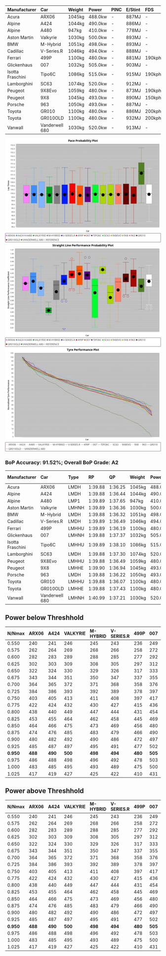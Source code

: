 | Manufacturer     | Car            | Weight | Power   | PINC    | E/Stint | FDS     |
|:-|:-|:-|:-|:-|:-|:-|
| Acura            | ARX06          | 1045kg | 488.0kw |    -    | 887MJ   |    -    |
| Alpine           | A424           | 1044kg | 490.0kw |    -    | 886MJ   |    -    |
| Alpine           | A480           | 947kg  | 410.0kw |    -    | 778MJ   |    -    |
| Aston Martin     | Valkyrie       | 1030kg | 500.0kw |    -    | 893MJ   |    -    |
| BMW              | M-Hybrid       | 1051kg | 498.0kw |    -    | 893MJ   |    -    |
| Cadillac         | V-Series.R     | 1046kg | 494.0kw |    -    | 888MJ   |    -    |
| Ferrari          | 499P           | 1100kg | 480.0kw |    -    | 881MJ   | 190kph  |
| Glickenhaus      | 007            | 1032kg | 505.0kw |    -    | 903MJ   |    -    |
| Isotta Fraschini | Tipo6C         | 1086kg | 515.0kw |    -    | 915MJ   | 190kph  |
| Lamborghini      | SC63           | 1074kg | 520.0kw |    -    | 912MJ   |    -    |
| Peugeot          | 9X8Evo         | 1059kg | 480.0kw |    -    | 873MJ   | 190kph  |
| Peugeot          | 9X8            | 1045kg | 493.0kw |    -    | 890MJ   | 150kph  |
| Porsche          | 963            | 1050kg | 493.0kw |    -    | 887MJ   |    -    |
| Toyota           | GR010          | 1100kg | 480.0kw |    -    | 886MJ   | 200kph  |
| Toyota           | GR010OLD       | 1100kg | 480.0kw |    -    | 932MJ   | 200kph  |
| Vanwall          | Vanderwell 680 | 1030kg | 520.0kw |    -    | 913MJ   |    -    |

![PACECHART](./IMG/AUTO.png)
![STRAIGHTLINEPERFORMANCECHART](./IMG/AUTO_sp.png)
![TYREPERFORMANCECHART](./IMG/AUTO_tw.png)

### BoP Accuracy: 91.52%; Overall BoP Grade: A2
| Manufacturer     | Car            | Type  | RP      | QP      | Weight | Power¹  | Threshhold | PINC    | Power²   | E/Stint | AVG Vmax  | FDS     | RDLC | L/Stint | BOP-Grade | Model Accuracy | Model Points | Match%  | SimDiff |
|:-|:-|:-|:-|:-|:-|:-|:-|:-|:-|:-|:-|:-|:-|:-|:-|:-|:-|:-|:-|
| Acura            | ARX06          | LMDH  | 1:39.88 | 1:36.25 | 1045kg | 488.0kw | 0.0kph     |    -    | 488.00kw |  887MJ  | 296.18kph |    -    | 1.02 | 29      | -B1       | 100.00%        | 996          | 86.95%  | #       |
| Alpine           | A424           | LMDH  | 1:39.88 | 1:36.44 | 1044kg | 490.0kw | 0.0kph     |    -    | 490.00kw |  886MJ  | 297.35kph |    -    | 1.02 | 29      | ~A1       | 99.58%         | 1429         | 99.18%  | #       |
| Alpine           | A480           | LMP1  | 1:39.89 | 1:37.65 |  947kg | 410.0kw | 0.0kph     |    -    | 410.00kw |  778MJ  | 292.00kph |    -    | 0.98 | 27      | ~A1       | 94.94%         | 1689         | 100.00% | +0.29   |
| Aston Martin     | Valkyrie       | LMHNH | 1:39.89 | 1:36.36 | 1030kg | 500.0kw | 0.0kph     |    -    | 500.00kw |  893MJ  | 286.87kph |    -    | 1.06 | 29      | +C2       | 100.00%        | 247          | 73.87%  | #       |
| BMW              | M-Hybrid       | LMDH  | 1:39.88 | 1:36.32 | 1051kg | 498.0kw | 0.0kph     |    -    | 498.00kw |  893MJ  | 293.52kph |    -    | 1.02 | 29      | ~A1       | 99.97%         | 2912         | 99.08%  | #       |
| Cadillac         | V-Series.R     | LMDH  | 1:39.89 | 1:36.49 | 1046kg | 494.0kw | 0.0kph     |    -    | 494.00kw |  888MJ  | 296.41kph |    -    | 1.02 | 29      | ~A1       | 99.49%         | 5225         | 99.62%  | #       |
| Ferrari          | 499P           | LMHHU | 1:39.89 | 1:36.19 | 1100kg | 480.0kw | 0.0kph     |    -    | 480.00kw |  881MJ  | 295.09kph | 190kph  | 1.00 | 29      | -A2       | 100.00%        | 5378         | 94.98%  | #       |
| Glickenhaus      | 007            | LMHNH | 1:39.88 | 1:37.37 | 1032kg | 505.0kw | 0.0kph     |    -    | 505.00kw |  903MJ  | 302.69kph |    -    | 0.96 | 29      | ~A1       | 93.90%         | 2170         | 100.00% | +0.17   |
| Isotta Fraschini | Tipo6C         | LMHHU | 1:39.89 | 1:38.10 | 1086kg | 515.0kw | 0.0kph     |    -    | 515.00kw |  915MJ  | 297.35kph | 190kph  | 1.03 | 29      | +B2       | 100.00%        | 132          | 84.65%  | #       |
| Lamborghini      | SC63           | LMDH  | 1:39.88 | 1:37.30 | 1074kg | 520.0kw | 0.0kph     |    -    | 520.00kw |  912MJ  | 294.24kph |    -    | 1.03 | 29      | -A2       | 100.00%        | 784          | 93.02%  | #       |
| Peugeot          | 9X8Evo         | LMHHU | 1:39.88 | 1:36.49 | 1059kg | 480.0kw | 0.0kph     |    -    | 480.00kw |  873MJ  | 299.54kph | 190kph  | 1.00 | 29      | -A2       | 100.00%        | 1459         | 90.82%  | #       |
| Peugeot          | 9X8            | LMHHE | 1:39.90 | 1:36.94 | 1045kg | 493.0kw | 0.0kph     |    -    | 493.00kw |  890MJ  | 290.83kph | 150kph  | 1.03 | 29      | ~A1       | 99.18%         | 4817         | 100.00% | +0.10   |
| Porsche          | 963            | LMDH  | 1:39.88 | 1:36.22 | 1050kg | 493.0kw | 0.0kph     |    -    | 493.00kw |  887MJ  | 293.76kph |    -    | 1.02 | 29      | ~A1       | 99.92%         | 14207        | 96.89%  | #       |
| Toyota           | GR010          | LMHHU | 1:39.88 | 1:36.07 | 1100kg | 480.0kw | 0.0kph     |    -    | 480.00kw |  886MJ  | 293.52kph | 200kph  | 1.00 | 29      | ~A1       | 99.86%         | 4280         | 99.05%  | #       |
| Toyota           | GR010OLD       | LMHHE | 1:39.88 | 1:37.43 | 1100kg | 480.0kw | 0.0kph     |    -    | 480.00kw |  932MJ  | 295.31kph | 200kph  | 1.00 | 29      | +B1       | 99.46%         | 925          | 89.06%  | +0.91   |
| Vanwall          | Vanderwell 680 | LMHNH | 1:40.99 | 1:37.21 | 1030kg | 520.0kw | 0.0kph     |    -    | 520.00kw |  913MJ  | 299.18kph |    -    | 1.02 | 29      | +E1       | 95.82%         | 642          | 57.21%  | -0.04   |

## Power below Threshhold
| N/Nmax    | ARX06   | A424    | VALKYRIE | M-HYBRID | V-SERIES.R | 499P    | 007     | TIPO6C  | SC63    | 9X8EVO  | 9X8     | 963     | GR010   | GR010OLD | VANDERWELL 680 | ​     | RPM      | A480       |
|:-|:-|:-|:-|:-|:-|:-|:-|:-|:-|:-|:-|:-|:-|:-|:-|:-|:-|:-|
|  0.550    |  240    |  241    |  246     |  245     |  243       |  236    |  249    |  254    |  256    |  236    |  243    |  243    |  236    |  236     |  256           |  ​    |   --     |   -        |
|  0.575    |  262    |  264    |  269     |  268     |  266       |  258    |  272    |  277    |  279    |  258    |  265    |  265    |  258    |  258     |  279           |  ​    |   --     |   -        |
|  0.600    |  282    |  283    |  289     |  288     |  285       |  277    |  292    |  297    |  300    |  277    |  285    |  285    |  277    |  277     |  300           |  ​    |   --     |   -        |
|  0.625    |  302    |  303    |  309     |  308     |  305       |  297    |  312    |  319    |  322    |  297    |  305    |  305    |  297    |  297     |  322           |  ​    |   --     |   -        |
|  0.650    |  322    |  324    |  330     |  329     |  326       |  317    |  333    |  340    |  343    |  317    |  325    |  325    |  317    |  317     |  343           |  ​    |   --     |   -        |
|  0.675    |  343    |  344    |  351     |  350     |  347       |  337    |  355    |  362    |  365    |  337    |  346    |  346    |  337    |  337     |  365           |  ​    |   --     |   -        |
|  0.700    |  364    |  365    |  372     |  371     |  368       |  358    |  376    |  383    |  387    |  358    |  367    |  367    |  358    |  358     |  387           |  ​    |   --     |   -        |
|  0.725    |  384    |  386    |  393     |  392     |  389       |  378    |  397    |  405    |  409    |  378    |  388    |  388    |  378    |  378     |  409           |  ​    |   --     |   -        |
|  0.750    |  403    |  405    |  413     |  411     |  408       |  397    |  417    |  426    |  430    |  397    |  407    |  407    |  397    |  397     |  430           |  ​    |   --     |   -        |
|  0.775    |  422    |  424    |  432     |  430     |  427       |  415    |  436    |  445    |  449    |  415    |  426    |  426    |  415    |  415     |  449           |  ​    |  5000    |  -3213569  |
|  0.800    |  438    |  440    |  449     |  447     |  444       |  431    |  454    |  463    |  467    |  431    |  443    |  443    |  431    |  431     |  467           |  ​    |  5500    |  -3499979  |
|  0.825    |  453    |  455    |  464     |  462     |  458       |  445    |  469    |  478    |  482    |  445    |  457    |  457    |  445    |  445     |  482           |  ​    |  5999    |  -3800400  |
|  0.850    |  464    |  466    |  475     |  473     |  469       |  456    |  480    |  489    |  494    |  456    |  468    |  468    |  456    |  456     |  494           |  ​    |  6499    |  -4114832  |
|  0.875    |  474    |  476    |  485     |  483     |  479       |  466    |  490    |  500    |  505    |  466    |  478    |  478    |  466    |  466     |  505           |  ​    |  7000    |  -4443276  |
|  0.900    |  480    |  482    |  492     |  490     |  486       |  472    |  497    |  507    |  512    |  472    |  485    |  485    |  472    |  472     |  512           |  ​    |  7500    |  -4785730  |
|  0.925    |  485    |  487    |  497     |  495     |  491       |  477    |  502    |  512    |  517    |  477    |  490    |  490    |  477    |  477     |  517           |  ​    |  8000    |  407       |
| **0.950** | **488** | **490** | **500**  | **498**  | **494**    | **480** | **505** | **515** | **520** | **480** | **493** | **493** | **480** | **480**  | **520**        | **​** | **8499** | **410**    |
|  0.975    |  486    |  488    |  498     |  496     |  492       |  478    |  503    |  513    |  518    |  478    |  491    |  491    |  478    |  478     |  518           |  ​    |  9000    |  205       |
|  1.000    |  483    |  485    |  495     |  493     |  489       |  475    |  500    |  509    |  514    |  475    |  488    |  488    |  475    |  475     |  514           |  ​    |   --     |   -        |
|  1.025    |  417    |  419    |  427     |  425     |  422       |  410    |  431    |  440    |  444    |  410    |  421    |  421    |  410    |  410     |  444           |  ​    |   --     |   -        |

## Power above Threshhold
| N/Nmax    | ARX06   | A424    | VALKYRIE | M-HYBRID | V-SERIES.R | 499P    | 007     | TIPO6C  | SC63    | 9X8EVO  | 9X8     | 963     | GR010   | GR010OLD | VANDERWELL 680 | ​     | RPM      | A480       |
|:-|:-|:-|:-|:-|:-|:-|:-|:-|:-|:-|:-|:-|:-|:-|:-|:-|:-|:-|
|  0.550    |  240    |  241    |  246     |  245     |  243       |  236    |  249    |  254    |  256    |  236    |  243    |  243    |  236    |  236     |  256           |  ​    |   --     |   -        |
|  0.575    |  262    |  264    |  269     |  268     |  266       |  258    |  272    |  277    |  279    |  258    |  265    |  265    |  258    |  258     |  279           |  ​    |   --     |   -        |
|  0.600    |  282    |  283    |  289     |  288     |  285       |  277    |  292    |  297    |  300    |  277    |  285    |  285    |  277    |  277     |  300           |  ​    |   --     |   -        |
|  0.625    |  302    |  303    |  309     |  308     |  305       |  297    |  312    |  319    |  322    |  297    |  305    |  305    |  297    |  297     |  322           |  ​    |   --     |   -        |
|  0.650    |  322    |  324    |  330     |  329     |  326       |  317    |  333    |  340    |  343    |  317    |  325    |  325    |  317    |  317     |  343           |  ​    |   --     |   -        |
|  0.675    |  343    |  344    |  351     |  350     |  347       |  337    |  355    |  362    |  365    |  337    |  346    |  346    |  337    |  337     |  365           |  ​    |   --     |   -        |
|  0.700    |  364    |  365    |  372     |  371     |  368       |  358    |  376    |  383    |  387    |  358    |  367    |  367    |  358    |  358     |  387           |  ​    |   --     |   -        |
|  0.725    |  384    |  386    |  393     |  392     |  389       |  378    |  397    |  405    |  409    |  378    |  388    |  388    |  378    |  378     |  409           |  ​    |   --     |   -        |
|  0.750    |  403    |  405    |  413     |  411     |  408       |  397    |  417    |  426    |  430    |  397    |  407    |  407    |  397    |  397     |  430           |  ​    |   --     |   -        |
|  0.775    |  422    |  424    |  432     |  430     |  427       |  415    |  436    |  445    |  449    |  415    |  426    |  426    |  415    |  415     |  449           |  ​    |  5000    |  -3213569  |
|  0.800    |  438    |  440    |  449     |  447     |  444       |  431    |  454    |  463    |  467    |  431    |  443    |  443    |  431    |  431     |  467           |  ​    |  5500    |  -3499979  |
|  0.825    |  453    |  455    |  464     |  462     |  458       |  445    |  469    |  478    |  482    |  445    |  457    |  457    |  445    |  445     |  482           |  ​    |  5999    |  -3800400  |
|  0.850    |  464    |  466    |  475     |  473     |  469       |  456    |  480    |  489    |  494    |  456    |  468    |  468    |  456    |  456     |  494           |  ​    |  6499    |  -4114832  |
|  0.875    |  474    |  476    |  485     |  483     |  479       |  466    |  490    |  500    |  505    |  466    |  478    |  478    |  466    |  466     |  505           |  ​    |  7000    |  -4443276  |
|  0.900    |  480    |  482    |  492     |  490     |  486       |  472    |  497    |  507    |  512    |  472    |  485    |  485    |  472    |  472     |  512           |  ​    |  7500    |  -4785730  |
|  0.925    |  485    |  487    |  497     |  495     |  491       |  477    |  502    |  512    |  517    |  477    |  490    |  490    |  477    |  477     |  517           |  ​    |  8000    |  407       |
| **0.950** | **488** | **490** | **500**  | **498**  | **494**    | **480** | **505** | **515** | **520** | **480** | **493** | **493** | **480** | **480**  | **520**        | **​** | **8499** | **410**    |
|  0.975    |  486    |  488    |  498     |  496     |  492       |  478    |  503    |  513    |  518    |  478    |  491    |  491    |  478    |  478     |  518           |  ​    |  9000    |  205       |
|  1.000    |  483    |  485    |  495     |  493     |  489       |  475    |  500    |  509    |  514    |  475    |  488    |  488    |  475    |  475     |  514           |  ​    |   --     |   -        |
|  1.025    |  417    |  419    |  427     |  425     |  422       |  410    |  431    |  440    |  444    |  410    |  421    |  421    |  410    |  410     |  444           |  ​    |   --     |   -        |
